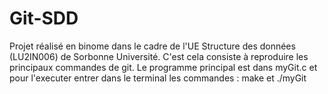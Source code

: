# Git-SDD

Projet réalisé en binome dans le cadre de l'UE Structure des données (LU2IN006) de Sorbonne Université. C'est cela consiste à reproduire les principaux commandes de git. Le programme principal est dans myGit.c et pour l'executer entrer dans le terminal les commandes : make et ./myGit
